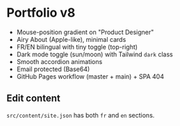 # Portfolio v8
- Mouse-position gradient on "Product Designer"
- Airy About (Apple-like), minimal cards
- FR/EN bilingual with tiny toggle (top-right)
- Dark mode toggle (sun/moon) with Tailwind `dark` class
- Smooth accordion animations
- Email protected (Base64)
- GitHub Pages workflow (master + main) + SPA 404

## Edit content
`src/content/site.json` has both `fr` and `en` sections.
